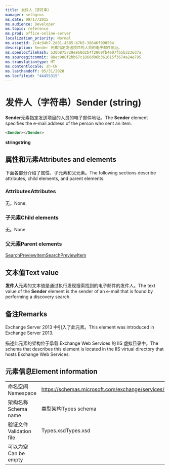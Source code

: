 ```yaml
---
title: 发件人（字符串）
manager: sethgros
ms.date: 09/17/2015
ms.audience: Developer
ms.topic: reference
ms.prod: office-online-server
localization_priority: Normal
ms.assetid: 2c4c94b7-2d81-4585-b7b5-38646f990594
description: Sender 元素指定发送项目的人员的电子邮件地址。
ms.openlocfilehash: 530b875729e860d2b4f2069fb4e07fb5b3236d7a
ms.sourcegitcommit: 88ec988f2bb67c1866d06b361615f3674a24e795
ms.translationtype: MT
ms.contentlocale: zh-CN
ms.lasthandoff: 05/31/2020
ms.locfileid: "44455315"
---
```

# <a name="sender-string"></a><span data-ttu-id="0d9bc-103">发件人（字符串）</span><span class="sxs-lookup"><span data-stu-id="0d9bc-103">Sender (string)</span></span>

<span data-ttu-id="0d9bc-104">**Sender**元素指定发送项目的人员的电子邮件地址。</span><span class="sxs-lookup"><span data-stu-id="0d9bc-104">The **Sender** element specifies the e-mail address of the person who sent an item.</span></span> 
  
```XML
<Sender></Sender>
```

 <span data-ttu-id="0d9bc-105">**string**</span><span class="sxs-lookup"><span data-stu-id="0d9bc-105">**string**</span></span>
## <a name="attributes-and-elements"></a><span data-ttu-id="0d9bc-106">属性和元素</span><span class="sxs-lookup"><span data-stu-id="0d9bc-106">Attributes and elements</span></span>

<span data-ttu-id="0d9bc-107">下面各部分介绍了属性、子元素和父元素。</span><span class="sxs-lookup"><span data-stu-id="0d9bc-107">The following sections describe attributes, child elements, and parent elements.</span></span>
  
### <a name="attributes"></a><span data-ttu-id="0d9bc-108">Attributes</span><span class="sxs-lookup"><span data-stu-id="0d9bc-108">Attributes</span></span>

<span data-ttu-id="0d9bc-109">无。</span><span class="sxs-lookup"><span data-stu-id="0d9bc-109">None.</span></span>
  
### <a name="child-elements"></a><span data-ttu-id="0d9bc-110">子元素</span><span class="sxs-lookup"><span data-stu-id="0d9bc-110">Child elements</span></span>

<span data-ttu-id="0d9bc-111">无。</span><span class="sxs-lookup"><span data-stu-id="0d9bc-111">None.</span></span>
  
### <a name="parent-elements"></a><span data-ttu-id="0d9bc-112">父元素</span><span class="sxs-lookup"><span data-stu-id="0d9bc-112">Parent elements</span></span>

[<span data-ttu-id="0d9bc-113">SearchPreviewItem</span><span class="sxs-lookup"><span data-stu-id="0d9bc-113">SearchPreviewItem</span></span>](searchpreviewitem.md)
  
## <a name="text-value"></a><span data-ttu-id="0d9bc-114">文本值</span><span class="sxs-lookup"><span data-stu-id="0d9bc-114">Text value</span></span>

<span data-ttu-id="0d9bc-115">**发件人**元素的文本值是通过执行发现搜索找到的电子邮件的发件人。</span><span class="sxs-lookup"><span data-stu-id="0d9bc-115">The text value of the **Sender** element is the sender of an e-mail that is found by performing a discovery search.</span></span> 
  
## <a name="remarks"></a><span data-ttu-id="0d9bc-116">备注</span><span class="sxs-lookup"><span data-stu-id="0d9bc-116">Remarks</span></span>

<span data-ttu-id="0d9bc-117">Exchange Server 2013 中引入了此元素。</span><span class="sxs-lookup"><span data-stu-id="0d9bc-117">This element was introduced in Exchange Server 2013.</span></span>
  
<span data-ttu-id="0d9bc-118">描述此元素的架构位于承载 Exchange Web Services 的 IIS 虚拟目录中。</span><span class="sxs-lookup"><span data-stu-id="0d9bc-118">The schema that describes this element is located in the IIS virtual directory that hosts Exchange Web Services.</span></span>
  
## <a name="element-information"></a><span data-ttu-id="0d9bc-119">元素信息</span><span class="sxs-lookup"><span data-stu-id="0d9bc-119">Element information</span></span>

|||
|:-----|:-----|
|<span data-ttu-id="0d9bc-120">命名空间</span><span class="sxs-lookup"><span data-stu-id="0d9bc-120">Namespace</span></span>  <br/> |https://schemas.microsoft.com/exchange/services/2006/types  <br/> |
|<span data-ttu-id="0d9bc-121">架构名称</span><span class="sxs-lookup"><span data-stu-id="0d9bc-121">Schema name</span></span>  <br/> |<span data-ttu-id="0d9bc-122">类型架构</span><span class="sxs-lookup"><span data-stu-id="0d9bc-122">Types schema</span></span>  <br/> |
|<span data-ttu-id="0d9bc-123">验证文件</span><span class="sxs-lookup"><span data-stu-id="0d9bc-123">Validation file</span></span>  <br/> |<span data-ttu-id="0d9bc-124">Types.xsd</span><span class="sxs-lookup"><span data-stu-id="0d9bc-124">Types.xsd</span></span>  <br/> |
|<span data-ttu-id="0d9bc-125">可以为空</span><span class="sxs-lookup"><span data-stu-id="0d9bc-125">Can be empty</span></span>  <br/> ||
   


